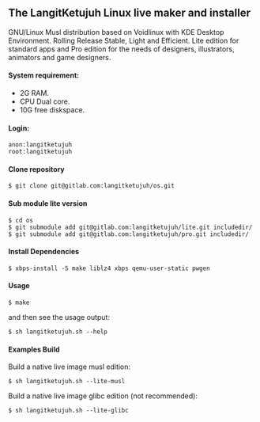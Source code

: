 ## The LangitKetujuh Linux live maker and installer

GNU/Linux Musl distribution based on Voidlinux with KDE Desktop Environment. Rolling Release Stable, Light and Efficient. Lite edition for standard apps and Pro edition for the needs of designers, illustrators, animators and game designers.

#### System requirement:

- 2G RAM.
- CPU Dual core.
- 10G free diskspace.

#### Login:

    anon:langitketujuh
    root:langitketujuh

#### Clone repository

    $ git clone git@gitlab.com:langitketujuh/os.git
    
#### Sub module lite version

    $ cd os
    $ git submodule add git@gitlab.com:langitketujuh/lite.git includedir/
    $ git submodule add git@gitlab.com:langitketujuh/pro.git includedir/
    
#### Install Dependencies

    $ xbps-install -S make liblz4 xbps qemu-user-static pwgen

#### Usage

    $ make

and then see the usage output:

    $ sh langitketujuh.sh --help

#### Examples Build

Build a native live image musl edition:

    $ sh langitketujuh.sh --lite-musl
    
Build a native live image glibc edition (not recommended):

    $ sh langitketujuh.sh --lite-glibc

